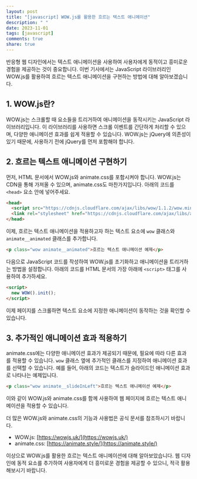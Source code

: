 ```yaml
---
layout: post
title: "[javascript] WOW.js를 활용한 흐르는 텍스트 애니메이션"
description: " "
date: 2023-11-01
tags: [javascript]
comments: true
share: true
---
```


반응형 웹 디자인에서는 텍스트 애니메이션을 사용하여 사용자에게 동적이고 흥미로운 경험을 제공하는 것이 중요합니다. 이번 기사에서는 JavaScript 라이브러리인 WOW.js를 활용하여 흐르는 텍스트 애니메이션을 구현하는 방법에 대해 알아보겠습니다.

## 1. WOW.js란?

WOW.js는 스크롤할 때 요소들을 트리거하여 애니메이션을 동작시키는 JavaScript 라이브러리입니다. 이 라이브러리를 사용하면 스크롤 이벤트를 간단하게 처리할 수 있으며, 다양한 애니메이션 효과를 쉽게 적용할 수 있습니다. WOW.js는 jQuery에 의존성이 있기 때문에, 사용하기 전에 jQuery를 먼저 포함해야 합니다.

## 2. 흐르는 텍스트 애니메이션 구현하기

먼저, HTML 문서에서 WOW.js와 animate.css를 포함시켜야 합니다. WOW.js는 CDN을 통해 가져올 수 있으며, animate.css도 마찬가지입니다. 아래의 코드를 `<head>` 요소 안에 넣어주세요.

```html
<head>
  <script src="https://cdnjs.cloudflare.com/ajax/libs/wow/1.1.2/wow.min.js"></script>
  <link rel="stylesheet" href="https://cdnjs.cloudflare.com/ajax/libs/animate.css/4.1.1/animate.min.css" />
</head>
```

이제, 흐르는 텍스트 애니메이션을 적용하고자 하는 텍스트 요소에 `wow` 클래스와 `animate__animated` 클래스를 추가합니다.

```html
<p class="wow animate__animated">흐르는 텍스트 애니메이션 예제</p>
```

다음으로 JavaScript 코드를 작성하여 WOW.js를 초기화하고 애니메이션을 트리거하는 방법을 설정합니다. 아래의 코드를 HTML 문서의 가장 아래에 `<script>` 태그를 사용하여 추가하세요.

```html
<script>
  new WOW().init();
</script>
```

이제 페이지를 스크롤하면 텍스트 요소에 지정한 애니메이션이 동작하는 것을 확인할 수 있습니다.

## 3. 추가적인 애니메이션 효과 적용하기

animate.css에는 다양한 애니메이션 효과가 제공되기 때문에, 필요에 따라 다른 효과를 적용할 수 있습니다. `wow` 클래스 옆에 추가적인 클래스를 지정하여 애니메이션 효과를 선택할 수 있습니다. 예를 들어, 아래의 코드는 텍스트가 슬라이드인 애니메이션 효과로 나타나는 예제입니다.

```html
<p class="wow animate__slideInLeft">흐르는 텍스트 애니메이션 예제</p>
```

이와 같이 WOW.js와 animate.css를 함께 사용하여 웹 페이지에 흐르는 텍스트 애니메이션을 적용할 수 있습니다.

더 많은 WOW.js와 animate.css의 기능과 사용법은 공식 문서를 참조하시기 바랍니다.

- WOW.js: [https://wowjs.uk/](https://wowjs.uk/)
- animate.css: [https://animate.style/](https://animate.style/)

이상으로 WOW.js를 활용한 흐르는 텍스트 애니메이션에 대해 알아보았습니다. 웹 디자인에 동적 요소를 추가하여 사용자에게 더 흥미로운 경험을 제공할 수 있으니, 적극 활용해보시기 바랍니다.